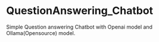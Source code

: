 # QuestionAnswering_Chatbot
Simple Question answering Chatbot with Openai model and Ollama(Opensource) model.
